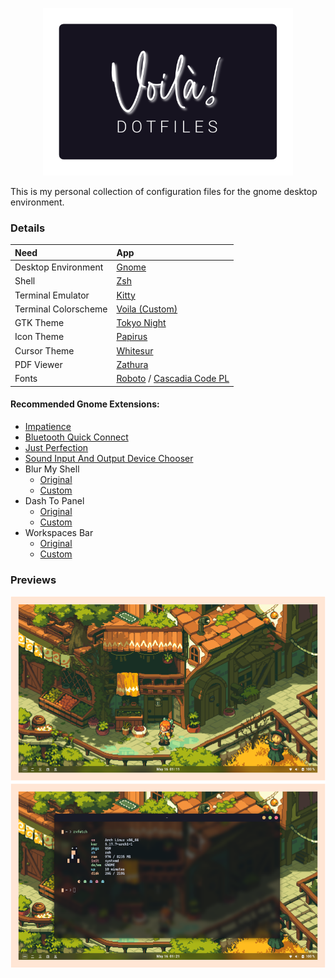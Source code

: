 <p align=center>
    <img src="logo.svg" width=400 >
</p>

This is my personal collection of configuration files for the gnome desktop environment. 

### Details

| Need                 | App                                                                                                                 |
| :------------------- | :------------------------------------------------------------------------------------------------------------------ |
| Desktop Environment  | [Gnome](https://www.gnome.org/)                                                                                     |
| Shell                | [Zsh](https://www.zsh.org/)                                                                                         |
| Terminal Emulator    | [Kitty]()                                                  |
| Terminal Colorscheme | [Voila (Custom)](https://github.com/Harshit-T/voila/blob/main/.config/kitty/kitty.conf)                             |
| GTK Theme            | [Tokyo Night]()                                                                     |
| Icon Theme           | [Papirus](https://github.com/PapirusDevelopmentTeam/papirus-icon-theme)                                             |
| Cursor Theme         | [Whitesur](https://github.com/vinceliuice/WhiteSur-cursors)                                                         |
| PDF Viewer           | [Zathura](https://pwmt.org/projects/zathura/)                                                                       |
| Fonts                | [Roboto](https://fonts.google.com/specimen/Roboto) / [Cascadia Code PL](https://github.com/microsoft/cascadia-code) |

#### Recommended Gnome Extensions:

- [Impatience](https://extensions.gnome.org/extension/277/impatience/)
- [Bluetooth Quick Connect](https://extensions.gnome.org/extension/1401/bluetooth-quick-connect/)
- [Just Perfection](https://extensions.gnome.org/extension/3843/just-perfection/)
- [Sound Input And Output Device Chooser](https://extensions.gnome.org/extension/906/sound-output-device-chooser/)
- Blur My Shell 
    + [Original](https://extensions.gnome.org/extension/3193/blur-my-shell/)
    + [Custom]()
- Dash To Panel
    + [Original](https://extensions.gnome.org/extension/1160/dash-to-panel/)
    + [Custom]()
- Workspaces Bar
    + [Original](https://extensions.gnome.org/extension/3851/workspaces-bar/)
    + [Custom]()

### Previews

<p align=center>
    <img src="preview.png" width=700 >
</p>
